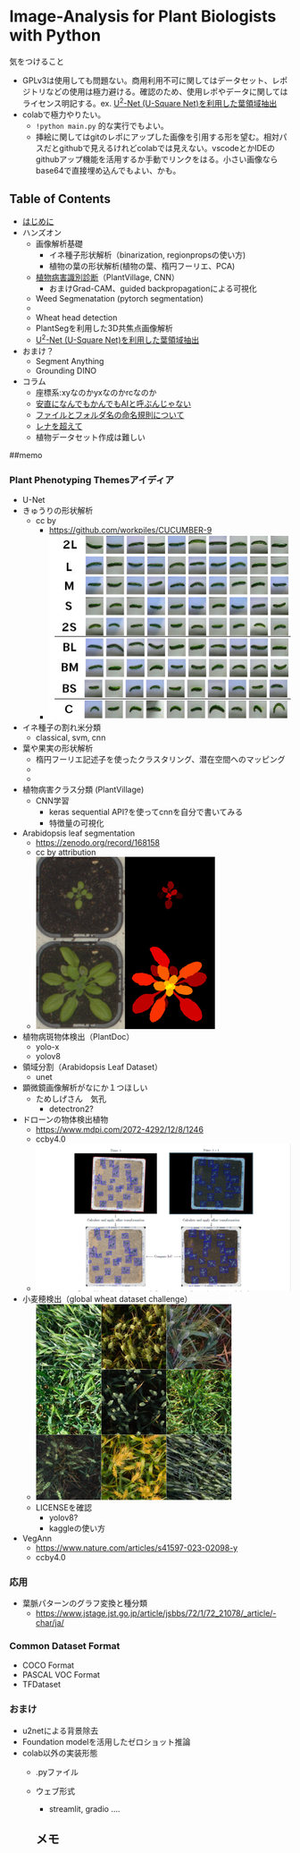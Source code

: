 # Image-Analysis for Plant Biologists with Python

気をつけること
- GPLv3は使用しても問題ない。商用利用不可に関してはデータセット、レポジトリなどの使用は極力避ける。確認のため、使用レポやデータに関してはライセンス明記する。ex. [U<sup>2</sup>-Net (U-Square Net)を利用した葉領域抽出](notebooks/u2netp.ipynb)
- colabで極力やりたい。
  - ```!python main.py``` 的な実行でもよい。
  - 挿絵に関してはgitのレポにアップした画像を引用する形を望む。相対パスだとgithubで見えるけれどcolabでは見えない。vscodeとかIDEのgithubアップ機能を活用するか手動でリンクをはる。小さい画像ならbase64で直接埋め込んでもよい、かも。  

## Table of Contents
- [はじめに](columns/introduction.md)
- ハンズオン
  - 画像解析基礎
    - イネ種子形状解析（binarization, regionpropsの使い方)
    - 植物の葉の形状解析(植物の葉、楕円フーリエ、PCA)
  - [植物病害識別診断](notebooks/plantvilllage.ipynb)（PlantVillage, CNN）
    - おまけGrad-CAM、guided backpropagationによる可視化
  - Weed Segmenatation (pytorch segmentation)
  - 
  - Wheat head detection
  - PlantSegを利用した3D共焦点画像解析
  - [U<sup>2</sup>-Net (U-Square Net)を利用した葉領域抽出](notebooks/u2netp.ipynb)
- おまけ？
  - Segment Anything
  - Grounding DINO
- コラム
  - 座標系:xyなのかyxなのかrcなのか
  - [安直になんでもかんでもAIと呼ぶんじゃない](columns/using_the_term_AI.md)
  - [ファイルとフォルダ名の命名規則について](columns/file_name.md)
  - [レナを超えて](columns/lenna.md)
  - 植物データセット作成は難しい




##memo

### Plant Phenotyping Themesアイディア
- U-Net
- きゅうりの形状解析
  - cc by
    - https://github.com/workpiles/CUCUMBER-9
    - ![img_3.png](assets/img_3.png)
- イネ種子の割れ米分類
  - classical, svm, cnn
- 葉や果実の形状解析
  - 楕円フーリエ記述子を使ったクラスタリング、潜在空間へのマッピング
  - 
  - 
- 植物病害クラス分類 (PlantVillage)
  - CNN学習
    - keras sequential API?を使ってcnnを自分で書いてみる
    - 特徴量の可視化
- Arabidopsis leaf segmentation
  - https://zenodo.org/record/168158
  - cc by attribution
  - ![img_2.png](assets/img_2.png)
- 植物病斑物体検出（PlantDoc）
  - yolo-x
  - yolov8
- 領域分割（Arabidopsis Leaf Dataset）
  - unet
- 顕微鏡画像解析がなにか１つほしい
  - ためしげさん　気孔
    - detectron2?
- ドローンの物体検出植物
  - https://www.mdpi.com/2072-4292/12/8/1246
  - ccby4.0
  - ![img.png](assets/img.png)
- 小麦穂検出（global wheat dataset challenge）
  - ![img_1.png](assets/img_1.png)
  - LICENSEを確認
    - yolov8? 
    - kaggleの使い方
- VegAnn
  - https://www.nature.com/articles/s41597-023-02098-y
  - ccby4.0
### 応用
- 葉脈パターンのグラフ変換と種分類
  - https://www.jstage.jst.go.jp/article/jsbbs/72/1/72_21078/_article/-char/ja/

### Common Dataset Format
- COCO Format
- PASCAL VOC Format
- TFDataset

### おまけ
- u2netによる背景除去
- Foundation modelを活用したゼロショット推論
- colab以外の実装形態
  - .pyファイル
  - ウェブ形式
    - streamlit, gradio ....


    メモ
    - 